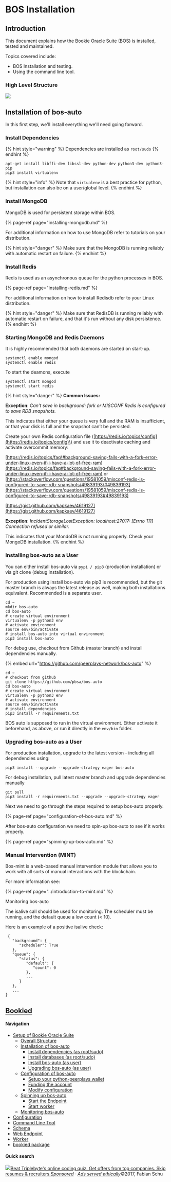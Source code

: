 # BOS Installation

## Introduction

This document explains how the Bookie Oracle Suite \(BOS\) is installed, tested and maintained. 

Topics covered include:

* BOS Installation and testing.
* Using the command line tool.

### High Level Structure

![](../../.gitbook/assets/bos-flow.jpg)

## Installation of bos-auto

In this first step, we'll install everything we'll need going forward.

### Install Dependencies

{% hint style="warning" %}
Dependencies are installed as `root/sudo`
{% endhint %}

```text
apt-get install libffi-dev libssl-dev python-dev python3-dev python3-pip
pip3 install virtualenv
```

{% hint style="info" %}
Note that `virtualenv` is a best practice for python, but installation can also be on a user/global level.
{% endhint %}

### Install MongoDB

MongoDB is used for persistent storage within BOS.

{% page-ref page="installing-mongodb.md" %}

For  additional information on how to use MongoDB refer to tutorials on your distribution.

{% hint style="danger" %}
Make sure that the MongoDB is running reliably with automatic restart on failure.
{% endhint %}

### **Install Redis**

Redis is used as an asynchronous queue for the python processes in BOS.

{% page-ref page="installing-redis.md" %}

For additional information on how to install Redisdb refer to  your Linux distribution.

{% hint style="danger" %}
Make sure that RedisDB is running reliably with automatic restart on failure, and that it's run without any disk persistence.
{% endhint %}

### Starting MongoDB and Redis Daemons

It is highly recommended that both daemons are started on start-up.

```text
systemctl enable mongod
systemctl enable redis
```

To start the deamons, execute

```text
systemctl start mongod
systemctl start redis
```

{% hint style="danger" %}
**Common Issues:** 

**Exception**: _Can’t save in background: fork or MISCONF Redis is configured to save RDB snapshots._

This indicates that either your queue is very full and the RAM is insufficient, or that your disk is full and the snapshot can’t be persisted. 

Create your own Redis configuration file \([https://redis.io/topics/config](https://redis.io/topics/config)\) and use it to deactivate caching and activate overcommit memory:

[https://redis.io/topics/faq\#background-saving-fails-with-a-fork-error-under-linux-even-if-i-have-a-lot-of-free-ram](https://redis.io/topics/faq#background-saving-fails-with-a-fork-error-under-linux-even-if-i-have-a-lot-of-free-ram) or [https://stackoverflow.com/questions/19581059/misconf-redis-is-configured-to-save-rdb-snapshots/49839193\#49839193](https://stackoverflow.com/questions/19581059/misconf-redis-is-configured-to-save-rdb-snapshots/49839193#49839193)

[https://gist.github.com/kapkaev/4619127](https://gist.github.com/kapkaev/4619127)

**Exception**: _IncidentStorageLostException: localhost:27017: \[Errno 111\] Connection refused or similar._ 

This indicates that your MondoDB is not running properly. Check your MongoDB installation.
{% endhint %}

### Installing bos-auto as a User

You can either install bos-auto via `pypi / pip3` \(production installation\) or via git clone \(debug installation\). 

For production using install bos-auto via pip3 is recommended, but the git master branch is always the latest release as well, making both installations equivalent. Recommended is a separate user.

```text
cd ~
mkdir bos-auto
cd bos-auto
# create virtual environment
virtualenv -p python3 env
# activate environment
source env/bin/activate
# install bos-auto into virtual environment
pip3 install bos-auto
```

For debug use, checkout from Github \(master branch\) and install dependencies manually.

{% embed url="https://github.com/peerplays-network/bos-auto" %}

```text
cd ~
# checkout from github
git clone https://github.com/pbsa/bos-auto
cd bos-auto
# create virtual environment
virtualenv -p python3 env
# activate environment
source env/bin/activate
# install dependencies
pip3 install -r requirements.txt
```

BOS auto is supposed to run in the virtual environment. Either activate it beforehand, as above, or run it directly in the `env/bin` folder.

### Upgrading bos-auto as a User

For production installation, upgrade to the latest version - including all dependencies using:

```text
pip3 install --upgrade --upgrade-strategy eager bos-auto
```

For debug installation, pull latest master branch and upgrade dependencies manually

```text
git pull
pip3 install -r requirements.txt --upgrade --upgrade-strategy eager
```

Next we need to go through the  steps required to setup bos-auto properly.

{% page-ref page="configuration-of-bos-auto.md" %}

After bos-auto configuration we need to spin-up bos-auto to see if it works properly. 

{% page-ref page="spinning-up-bos-auto.md" %}

### **Manual Intervention \(MINT\)**

Bos-mint is a web-based manual intervention module that allows you to work with all sorts of manual interactions with the blockchain. 

For more information see:

{% page-ref page="../introduction-to-mint.md" %}

Monitoring bos-auto

The isalive call should be used for monitoring. The scheduler must be running, and the default queue a low count \(&lt; 10\).

Here is an example of a positive isalive check:

```text
 {
   "background": {
      "scheduler": True
   },
   "queue": {
      "status": {
         "default": {
            "count": 0
         },
         ...
      }
   },
   ...
}
```

## [Bookied](https://bos-auto.readthedocs.io/en/latest/index.html)

#### Navigation

* [Setup of Bookie Oracle Suite](https://bos-auto.readthedocs.io/en/latest/installation.html#)
  * [Overall Structure](https://bos-auto.readthedocs.io/en/latest/installation.html#overall-structure)
  * [Installation of bos-auto](https://bos-auto.readthedocs.io/en/latest/installation.html#installation-of-bos-auto)
    * [Install dependencies \(as root/sudo\)](https://bos-auto.readthedocs.io/en/latest/installation.html#install-dependencies-as-root-sudo)
    * [Install databases \(as root/sudo\)](https://bos-auto.readthedocs.io/en/latest/installation.html#install-databases-as-root-sudo)
    * [Install bos-auto \(as user\)](https://bos-auto.readthedocs.io/en/latest/installation.html#install-bos-auto-as-user)
    * [Upgrading bos-auto \(as user\)](https://bos-auto.readthedocs.io/en/latest/installation.html#upgrading-bos-auto-as-user)
  * [Configuration of bos-auto](https://bos-auto.readthedocs.io/en/latest/installation.html#configuration-of-bos-auto)
    * [Setup your python-peerplays wallet](https://bos-auto.readthedocs.io/en/latest/installation.html#setup-your-python-peerplays-wallet)
    * [Funding the account](https://bos-auto.readthedocs.io/en/latest/installation.html#funding-the-account)
    * [Modify configuration](https://bos-auto.readthedocs.io/en/latest/installation.html#modify-configuration)
  * [Spinning up bos-auto](https://bos-auto.readthedocs.io/en/latest/installation.html#spinning-up-bos-auto)
    * [Start the Endpoint](https://bos-auto.readthedocs.io/en/latest/installation.html#start-the-endpoint)
    * [Start worker](https://bos-auto.readthedocs.io/en/latest/installation.html#start-worker)
  * [Monitoring bos-auto](https://bos-auto.readthedocs.io/en/latest/installation.html#monitoring-bos-auto)
* [Configuration](https://bos-auto.readthedocs.io/en/latest/config.html)
* [Command Line Tool](https://bos-auto.readthedocs.io/en/latest/cli.html)
* [Schema](https://bos-auto.readthedocs.io/en/latest/schema.html)
* [Web Endpoint](https://bos-auto.readthedocs.io/en/latest/web.html)
* [Worker](https://bos-auto.readthedocs.io/en/latest/worker.html)
* [bookied package](https://bos-auto.readthedocs.io/en/latest/bookied.html)

#### Quick search

[![](https://assets.readthedocs.org/sustainability/triplebyte-dec.png)](https://readthedocs.org/sustainability/click/638/GrisbekTMOmL/)[Beat Triplebyte's online coding quiz. Get offers from top companies. Skip resumes & recruiters.](https://readthedocs.org/sustainability/click/638/GrisbekTMOmL/)[_Sponsored_](https://readthedocs.org/sustainability/advertising/) _·_ [_Ads served ethically_](https://docs.readthedocs.io/en/latest/ethical-advertising.html)©2017, Fabian Schu

